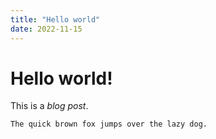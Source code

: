 ```yaml
---
title: "Hello world"
date: 2022-11-15
---
```


# Hello world!

This is a *blog post*.

```
The quick brown fox jumps over the lazy dog.
```
